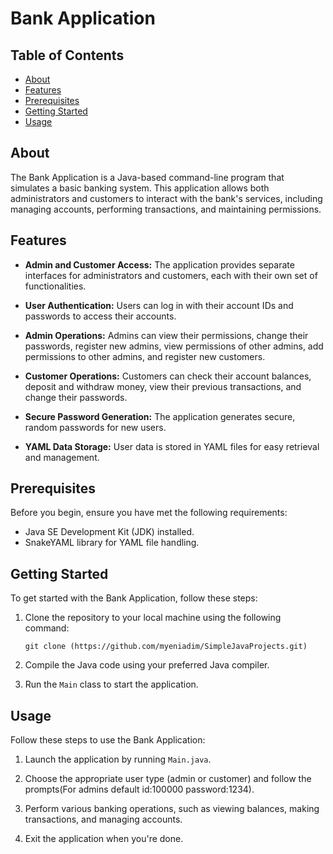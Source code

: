 # Bank Application


## Table of Contents

- [About](#about)
- [Features](#features)
- [Prerequisites](#prerequisites)
- [Getting Started](#getting-started)
- [Usage](#usage)


## About

The Bank Application is a Java-based command-line program that simulates a basic banking system. This application allows both administrators and customers to interact with the bank's services, including managing accounts, performing transactions, and maintaining permissions.

## Features

- **Admin and Customer Access:** The application provides separate interfaces for administrators and customers, each with their own set of functionalities.

- **User Authentication:** Users can log in with their account IDs and passwords to access their accounts.

- **Admin Operations:** Admins can view their permissions, change their passwords, register new admins, view permissions of other admins, add permissions to other admins, and register new customers.

- **Customer Operations:** Customers can check their account balances, deposit and withdraw money, view their previous transactions, and change their passwords.

- **Secure Password Generation:** The application generates secure, random passwords for new users.

- **YAML Data Storage:** User data is stored in YAML files for easy retrieval and management.

## Prerequisites

Before you begin, ensure you have met the following requirements:

- Java SE Development Kit (JDK) installed.
- SnakeYAML library for YAML file handling.

## Getting Started

To get started with the Bank Application, follow these steps:

1. Clone the repository to your local machine using the following command:

   ```shell
   git clone (https://github.com/myeniadim/SimpleJavaProjects.git)
   ```

2. Compile the Java code using your preferred Java compiler.

3. Run the `Main` class to start the application.

## Usage

Follow these steps to use the Bank Application:

1. Launch the application by running `Main.java`.

2. Choose the appropriate user type (admin or customer) and follow the prompts(For admins default id:100000 password:1234).

3. Perform various banking operations, such as viewing balances, making transactions, and managing accounts.

4. Exit the application when you're done.

